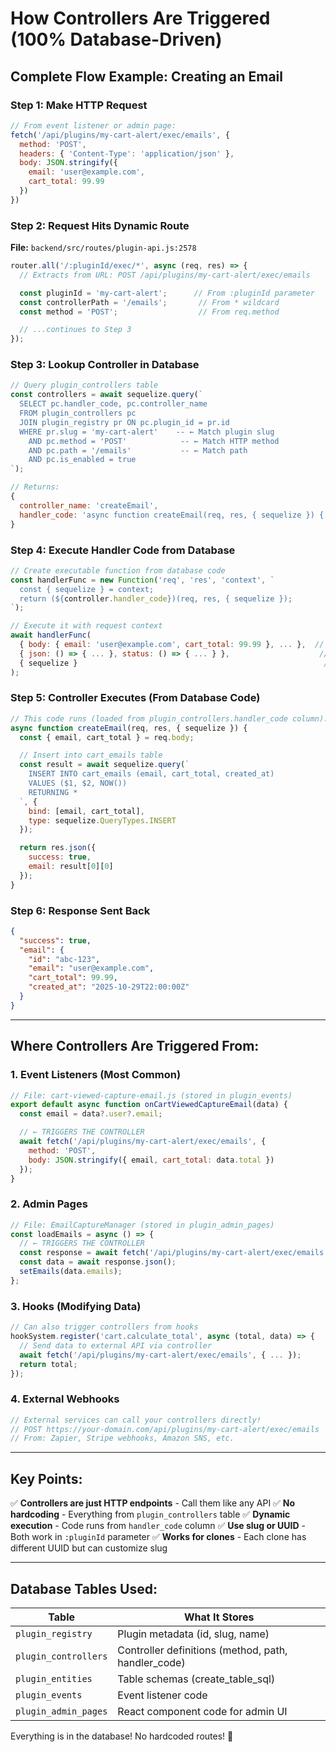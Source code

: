# How Controllers Are Triggered (100% Database-Driven)

## Complete Flow Example: Creating an Email

### Step 1: Make HTTP Request
```javascript
// From event listener or admin page:
fetch('/api/plugins/my-cart-alert/exec/emails', {
  method: 'POST',
  headers: { 'Content-Type': 'application/json' },
  body: JSON.stringify({
    email: 'user@example.com',
    cart_total: 99.99
  })
})
```

### Step 2: Request Hits Dynamic Route
**File:** `backend/src/routes/plugin-api.js:2578`

```javascript
router.all('/:pluginId/exec/*', async (req, res) => {
  // Extracts from URL: POST /api/plugins/my-cart-alert/exec/emails

  const pluginId = 'my-cart-alert';      // From :pluginId parameter
  const controllerPath = '/emails';       // From * wildcard
  const method = 'POST';                  // From req.method

  // ...continues to Step 3
});
```

### Step 3: Lookup Controller in Database
```javascript
// Query plugin_controllers table
const controllers = await sequelize.query(`
  SELECT pc.handler_code, pc.controller_name
  FROM plugin_controllers pc
  JOIN plugin_registry pr ON pc.plugin_id = pr.id
  WHERE pr.slug = 'my-cart-alert'    -- ← Match plugin slug
    AND pc.method = 'POST'            -- ← Match HTTP method
    AND pc.path = '/emails'           -- ← Match path
    AND pc.is_enabled = true
`);

// Returns:
{
  controller_name: 'createEmail',
  handler_code: 'async function createEmail(req, res, { sequelize }) { ... }'
}
```

### Step 4: Execute Handler Code from Database
```javascript
// Create executable function from database code
const handlerFunc = new Function('req', 'res', 'context', `
  const { sequelize } = context;
  return (${controller.handler_code})(req, res, { sequelize });
`);

// Execute it with request context
await handlerFunc(
  { body: { email: 'user@example.com', cart_total: 99.99 }, ... },  // req
  { json: () => { ... }, status: () => { ... } },                    // res
  { sequelize }                                                       // context
);
```

### Step 5: Controller Executes (From Database Code)
```javascript
// This code runs (loaded from plugin_controllers.handler_code column):
async function createEmail(req, res, { sequelize }) {
  const { email, cart_total } = req.body;

  // Insert into cart_emails table
  const result = await sequelize.query(`
    INSERT INTO cart_emails (email, cart_total, created_at)
    VALUES ($1, $2, NOW())
    RETURNING *
  `, {
    bind: [email, cart_total],
    type: sequelize.QueryTypes.INSERT
  });

  return res.json({
    success: true,
    email: result[0][0]
  });
}
```

### Step 6: Response Sent Back
```json
{
  "success": true,
  "email": {
    "id": "abc-123",
    "email": "user@example.com",
    "cart_total": 99.99,
    "created_at": "2025-10-29T22:00:00Z"
  }
}
```

---

## Where Controllers Are Triggered From:

### 1. **Event Listeners** (Most Common)
```javascript
// File: cart-viewed-capture-email.js (stored in plugin_events)
export default async function onCartViewedCaptureEmail(data) {
  const email = data?.user?.email;

  // ← TRIGGERS THE CONTROLLER
  await fetch('/api/plugins/my-cart-alert/exec/emails', {
    method: 'POST',
    body: JSON.stringify({ email, cart_total: data.total })
  });
}
```

### 2. **Admin Pages**
```javascript
// File: EmailCaptureManager (stored in plugin_admin_pages)
const loadEmails = async () => {
  // ← TRIGGERS THE CONTROLLER
  const response = await fetch('/api/plugins/my-cart-alert/exec/emails');
  const data = await response.json();
  setEmails(data.emails);
};
```

### 3. **Hooks** (Modifying Data)
```javascript
// Can also trigger controllers from hooks
hookSystem.register('cart.calculate_total', async (total, data) => {
  // Send data to external API via controller
  await fetch('/api/plugins/my-cart-alert/exec/emails', { ... });
  return total;
});
```

### 4. **External Webhooks**
```javascript
// External services can call your controllers directly!
// POST https://your-domain.com/api/plugins/my-cart-alert/exec/emails
// From: Zapier, Stripe webhooks, Amazon SNS, etc.
```

---

## Key Points:

✅ **Controllers are just HTTP endpoints** - Call them like any API
✅ **No hardcoding** - Everything from `plugin_controllers` table
✅ **Dynamic execution** - Code runs from `handler_code` column
✅ **Use slug or UUID** - Both work in `:pluginId` parameter
✅ **Works for clones** - Each clone has different UUID but can customize slug

---

## Database Tables Used:

| Table | What It Stores |
|-------|----------------|
| `plugin_registry` | Plugin metadata (id, slug, name) |
| `plugin_controllers` | Controller definitions (method, path, handler_code) |
| `plugin_entities` | Table schemas (create_table_sql) |
| `plugin_events` | Event listener code |
| `plugin_admin_pages` | React component code for admin UI |

Everything is in the database! No hardcoded routes! 🎉
